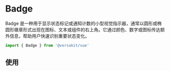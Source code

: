 # Badge

Badge 是一种用于显示状态标记或通知计数的小型视觉指示器，通常以圆形或椭圆形徽章形式出现在图标、文本或组件的右上角。它通过颜色、数字或图标传达额外信息，帮助用户快速识别重要状态变化。

```typescript
import { Badge } from '@versakit/vue'
```

## 使用

<demo vue="./example/index.vue" />
